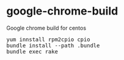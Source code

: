 # google-chrome-build
Google chrome build for centos

<pre>
yum innstall rpm2cpio cpio
bundle install --path .bundle
bundle exec rake
</pre>
